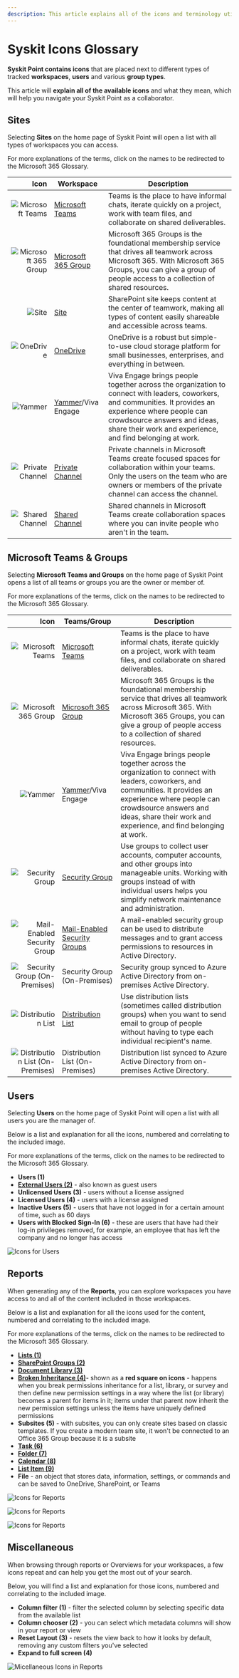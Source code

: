 ```yaml
---
description: This article explains all of the icons and terminology utilized in Syskit Point.  
---
```


# Syskit Icons Glossary

**Syskit Point contains icons** that are placed next to different types of tracked **workspaces**, **users** and various **group types**. 

This article will **explain all of the available icons** and what they mean, which will help you navigate your Syskit Point as a collaborator. 


## Sites

Selecting **Sites** on the home page of Syskit Point will open a list with all types of workspaces you can access. 

For more explanations of the terms, click on the names to be redirected to the Microsoft 365 Glossary.

| Icon | Workspace | Description |
|---:|---|---|
|![Microsoft Teams](../../.gitbook/assets/glossary-icons-microsoft-teams.png)|[Microsoft Teams](https://learn.microsoft.com/en-us/microsoftteams/teams-overview)|Teams is the place to have informal chats, iterate quickly on a project, work with team files, and collaborate on shared deliverables.|
|![Microsoft 365 Group](../../.gitbook/assets/glossary-icons-microsoft-365-group.png)|[Microsoft 365 Group](https://learn.microsoft.com/en-us/microsoft-365/admin/create-groups/office-365-groups?view=o365-worldwide)|Microsoft 365 Groups is the foundational membership service that drives all teamwork across Microsoft 365. With Microsoft 365 Groups, you can give a group of people access to a collection of shared resources. |
|![Site](../../.gitbook/assets/glossary-icons-site.png)|[Site](https://learn.microsoft.com/en-us/microsoft-365/community/glossary#site)|SharePoint site keeps content at the center of teamwork, making all types of content easily shareable and accessible across teams.|
|![OneDrive](../../.gitbook/assets/glossary-icons-onedrive.png)|[OneDrive](https://learn.microsoft.com/en-us/sharepoint/onedrive-overview)|OneDrive is a robust but simple-to-use cloud storage platform for small businesses, enterprises, and everything in between.|
|![Yammer](../../.gitbook/assets/glossary-icons-yammer.png)|[Yammer](https://learn.microsoft.com/en-us/microsoft-365/community/glossary#yammer)/Viva Engage|Viva Engage brings people together across the organization to connect with leaders, coworkers, and communities. It provides an experience where people can crowdsource answers and ideas, share their work and experience, and find belonging at work.|
|![Private Channel](../../.gitbook/assets/glossary-icons-private-channel.png)|[Private Channel](https://learn.microsoft.com/en-us/microsoftteams/private-channels)| Private channels in Microsoft Teams create focused spaces for collaboration within your teams. Only the users on the team who are owners or members of the private channel can access the channel.|
|![Shared Channel](../../.gitbook/assets/glossary-icons-shared-channel.png)|[Shared Channel](https://learn.microsoft.com/en-us/microsoftteams/shared-channels)|Shared channels in Microsoft Teams create collaboration spaces where you can invite people who aren't in the team.|

## Microsoft Teams & Groups

Selecting **Microsoft Teams and Groups** on the home page of Syskit Point opens a list of all teams or groups you are the owner or member of. 

For more explanations of the terms, click on the names to be redirected to the Microsoft 365 Glossary. 

| Icon | Teams/Group | Description |
|---:|---|---|
|![Microsoft Teams](../../.gitbook/assets/glossary-icons-microsoft-teams.png)|[Microsoft Teams](https://learn.microsoft.com/en-us/microsoftteams/teams-overview)|Teams is the place to have informal chats, iterate quickly on a project, work with team files, and collaborate on shared deliverables.|
|![Microsoft 365 Group](../../.gitbook/assets/glossary-icons-microsoft-365-group.png)|[Microsoft 365 Group](https://learn.microsoft.com/en-us/microsoft-365/admin/create-groups/office-365-groups?view=o365-worldwide)|Microsoft 365 Groups is the foundational membership service that drives all teamwork across Microsoft 365. With Microsoft 365 Groups, you can give a group of people access to a collection of shared resources. |
|![Yammer](../../.gitbook/assets/glossary-icons-yammer.png)|[Yammer](https://learn.microsoft.com/en-us/microsoft-365/community/glossary#yammer)/Viva Engage|Viva Engage brings people together across the organization to connect with leaders, coworkers, and communities. It provides an experience where people can crowdsource answers and ideas, share their work and experience, and find belonging at work.|
|![Security Group](../../.gitbook/assets/glossary-icons-security-group.png)|[Security Group](https://learn.microsoft.com/en-us/windows-server/identity/ad-ds/manage/understand-security-groups)|Use groups to collect user accounts, computer accounts, and other groups into manageable units. Working with groups instead of with individual users helps you simplify network maintenance and administration.|
|![Mail-Enabled Security Group](../../.gitbook/assets/glossary-icons-mail-enabled-security-group.png)|[Mail-Enabled Security Groups](https://learn.microsoft.com/en-us/exchange/recipients-in-exchange-online/manage-mail-enabled-security-groups)|A mail-enabled security group can be used to distribute messages and to grant access permissions to resources in Active Directory.|
|![Security Group (On-Premises)](../../.gitbook/assets/glossary-icons-security-group-on-premises.png)|Security Group (On-Premises)|Security group synced to Azure Active Directory from on-premises Active Directory.|
|![Distribution List](../../.gitbook/assets/glossary-icons-distribution-list.png)|[Distribution List](https://learn.microsoft.com/en-us/microsoft-365/admin/setup/create-distribution-lists?view=o365-worldwide) | Use distribution lists (sometimes called distribution groups) when you want to send email to group of people without having to type each individual recipient's name.|
|![Distribution List (On-Premises)](../../.gitbook/assets/glossary-icons-distribution-list-on-premises.png)|Distribution List (On-Premises)|Distribution list synced to Azure Active Directory from on-premises Active Directory.|


## Users 

Selecting **Users** on the home page of Syskit Point will open a list with all users you are the manager of.  

Below is a list and explanation for all the icons, numbered and correlating to the included image. 

For more explanations of the terms, click on the names to be redirected to the Microsoft 365 Glossary. 


* **Users (1)**
* [**External Users (2)**](https://learn.microsoft.com/en-us/microsoft-365/admin/add-users/about-guest-users?view=o365-worldwide) - also known as guest users
* **Unlicensed Users (3)** - users without a license assigned
* **Licensed Users (4)** - users with a license assigned
* **Inactive Users (5)** - users that have not logged in for a certain amount of time, such as 60 days
* **Users with Blocked Sign-In (6)** - these are users that have had their log-in privileges removed, for example, an employee that has left the company and no longer has access 

![Icons for Users](../../.gitbook/assets/syskit-icons-glossary-users.png)

## Reports

When generating any of the **Reports**, you can explore workspaces you have access to and all of the content included in those workspaces. 

Below is a list and explanation for all the icons used for the content, numbered and correlating to the included image. 

For more explanations of the terms, click on the names to be redirected to the Microsoft 365 Glossary. 

* [**Lists (1)**](https://learn.microsoft.com/en-us/microsoft-365/community/glossary#list)
* [**SharePoint Groups (2)**](https://support.microsoft.com/en-us/office/create-a-team-site-in-sharepoint-ef10c1e7-15f3-42a3-98aa-b5972711777d)
* [**Document Library (3)**](https://learn.microsoft.com/en-us/microsoft-365/community/glossary#document-library)
* [**Broken Inheritance (4)**](https://learn.microsoft.com/en-us/microsoft-365/community/glossary#inheritance)- shown as a **red square on icons** - happens when you break permissions inheritance for a list, library, or survey and then define new permission settings in a way where the list (or library) becomes a parent for items in it; items under that parent now inherit the new permission settings unless the items have uniquely defined permissions
* **Subsites (5)** - with subsites, you can only create sites based on classic templates. If you create a modern team site, it won't be connected to an Office 365 Group because it is a subsite 
* [**Task (6)**](https://support.microsoft.com/en-us/office/tasks-overview-89f8064f-2516-4036-845c-a6953e166fe0)
* [**Folder (7)**](https://learn.microsoft.com/en-us/microsoft-365/community/glossary#folders)
* [**Calendar (8)**](https://support.microsoft.com/en-us/office/introduction-to-the-outlook-calendar-d94c5203-77c7-48ec-90a5-2e2bc10bd6f8)
* [**List Item (9)**](https://learn.microsoft.com/en-us/microsoft-365/community/glossary#list)
* **File** - an object that stores data, information, settings, or commands and can be saved to OneDrive, SharePoint, or Teams

![Icons for Reports](../../.gitbook/assets/syskit-icons-glossary-access-reports.png)

![Icons for Reports](../../.gitbook/assets/syskit-icons-glossary-access-reports-two.png)

![Icons for Reports](../../.gitbook/assets/syskit-icons-glossary-access-reports-list-item.png)


## Miscellaneous 

When browsing through reports or Overviews for your workspaces, a few icons repeat and can help you get the most out of your search. 

Below, you will find a list and explanation for those icons, numbered and correlating to the included image. 

* **Column filter (1)** - filter the selected column by selecting specific data from the available list
* **Column chooser (2)** - you can select which metadata columns will show in your report or view
* **Reset Layout (3)** - resets the view back to how it looks by default, removing any custom filters you've selected
* **Expand to full screen (4)**

![Micellaneous Icons in Reports](../../.gitbook/assets/syskit-icons-glossary-miscellaneous.png)